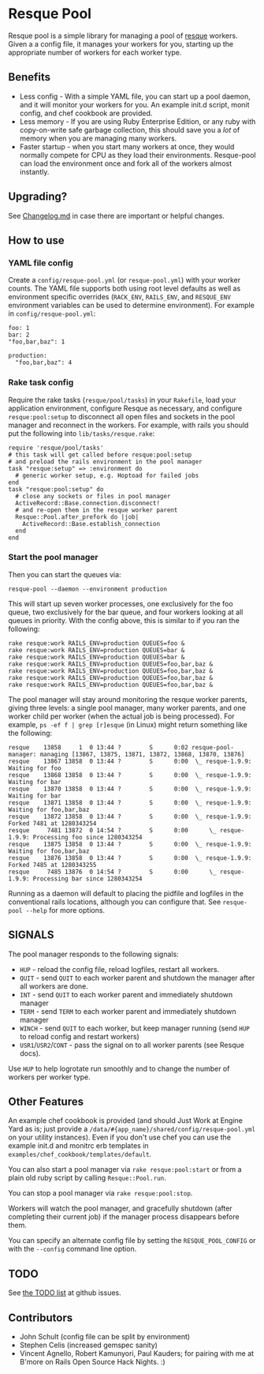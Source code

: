 Resque Pool
===========

Resque pool is a simple library for managing a pool of
[resque](http://github.com/defunkt/resque) workers.  Given a a config file, it
manages your workers for you, starting up the appropriate number of workers for
each worker type.

Benefits
---------

* Less config - With a simple YAML file, you can start up a pool daemon, and it
  will monitor your workers for you.  An example init.d script, monit config,
  and chef cookbook are provided.
* Less memory - If you are using Ruby Enterprise Edition, or any ruby with
  copy-on-write safe garbage collection, this should save you a *lot* of memory
  when you are managing many workers.
* Faster startup - when you start many workers at once, they would normally
  compete for CPU as they load their environments.  Resque-pool can load the
  environment once and fork all of the workers almost instantly.

Upgrading?
-----------

See
[Changelog.md](https://github.com/nevans/resque-pool/blob/master/Changelog.md)
in case there are important or helpful changes.

How to use
-----------

### YAML file config

Create a `config/resque-pool.yml` (or `resque-pool.yml`) with your worker
counts.  The YAML file supports both using root level defaults as well as
environment specific overrides (`RACK_ENV`, `RAILS_ENV`, and `RESQUE_ENV`
environment variables can be used to determine environment).  For example in
`config/resque-pool.yml`:

    foo: 1
    bar: 2
    "foo,bar,baz": 1

    production:
      "foo,bar,baz": 4

### Rake task config

Require the rake tasks (`resque/pool/tasks`) in your `Rakefile`, load your
application environment, configure Resque as necessary, and configure
`resque:pool:setup` to disconnect all open files and sockets in the pool
manager and reconnect in the workers.  For example, with rails you should put
the following into `lib/tasks/resque.rake`:

    require 'resque/pool/tasks'
    # this task will get called before resque:pool:setup
    # and preload the rails environment in the pool manager
    task "resque:setup" => :environment do
      # generic worker setup, e.g. Hoptoad for failed jobs
    end
    task "resque:pool:setup" do
      # close any sockets or files in pool manager
      ActiveRecord::Base.connection.disconnect!
      # and re-open them in the resque worker parent
      Resque::Pool.after_prefork do |job|
        ActiveRecord::Base.establish_connection
      end
    end

### Start the pool manager

Then you can start the queues via:

    resque-pool --daemon --environment production

This will start up seven worker processes, one exclusively for the foo queue,
two exclusively for the bar queue, and four workers looking at all queues in
priority.  With the config above, this is similar to if you ran the following:

    rake resque:work RAILS_ENV=production QUEUES=foo &
    rake resque:work RAILS_ENV=production QUEUES=bar &
    rake resque:work RAILS_ENV=production QUEUES=bar &
    rake resque:work RAILS_ENV=production QUEUES=foo,bar,baz &
    rake resque:work RAILS_ENV=production QUEUES=foo,bar,baz &
    rake resque:work RAILS_ENV=production QUEUES=foo,bar,baz &
    rake resque:work RAILS_ENV=production QUEUES=foo,bar,baz &

The pool manager will stay around monitoring the resque worker parents, giving
three levels: a single pool manager, many worker parents, and one worker child
per worker (when the actual job is being processed).  For example, `ps -ef f |
grep [r]esque` (in Linux) might return something like the following:

    resque    13858     1  0 13:44 ?        S      0:02 resque-pool-manager: managing [13867, 13875, 13871, 13872, 13868, 13870, 13876]
    resque    13867 13858  0 13:44 ?        S      0:00  \_ resque-1.9.9: Waiting for foo
    resque    13868 13858  0 13:44 ?        S      0:00  \_ resque-1.9.9: Waiting for bar
    resque    13870 13858  0 13:44 ?        S      0:00  \_ resque-1.9.9: Waiting for bar
    resque    13871 13858  0 13:44 ?        S      0:00  \_ resque-1.9.9: Waiting for foo,bar,baz
    resque    13872 13858  0 13:44 ?        S      0:00  \_ resque-1.9.9: Forked 7481 at 1280343254
    resque     7481 13872  0 14:54 ?        S      0:00      \_ resque-1.9.9: Processing foo since 1280343254
    resque    13875 13858  0 13:44 ?        S      0:00  \_ resque-1.9.9: Waiting for foo,bar,baz
    resque    13876 13858  0 13:44 ?        S      0:00  \_ resque-1.9.9: Forked 7485 at 1280343255
    resque     7485 13876  0 14:54 ?        S      0:00      \_ resque-1.9.9: Processing bar since 1280343254

Running as a daemon will default to placing the pidfile and logfiles in the
conventional rails locations, although you can configure that.  See
`resque-pool --help` for more options.

SIGNALS
-------

The pool manager responds to the following signals:

* `HUP`   - reload the config file, reload logfiles, restart all workers.
* `QUIT`  - send `QUIT` to each worker parent and shutdown the manager after all workers are done.
* `INT`   - send `QUIT` to each worker parent and immediately shutdown manager
* `TERM`  - send `TERM` to each worker parent and immediately shutdown manager
* `WINCH` - send `QUIT` to each worker, but keep manager running (send `HUP` to reload config and restart workers)
* `USR1`/`USR2`/`CONT` - pass the signal on to all worker parents (see Resque docs).

Use `HUP` to help logrotate run smoothly and to change the number of workers
per worker type.

Other Features
--------------

An example chef cookbook is provided (and should Just Work at Engine Yard as
is; just provide a `/data/#{app_name}/shared/config/resque-pool.yml` on your
utility instances).  Even if you don't use chef you can use the example init.d
and monitrc erb templates in `examples/chef_cookbook/templates/default`.

You can also start a pool manager via `rake resque:pool:start` or from a plain
old ruby script by calling `Resque::Pool.run`.

You can stop a pool manager via `rake resque:pool:stop`.

Workers will watch the pool manager, and gracefully shutdown (after completing
their current job) if the manager process disappears before them.

You can specify an alternate config file by setting the `RESQUE_POOL_CONFIG` or
with the `--config` command line option.

TODO
-----

See [the TODO list](https://github.com/nevans/resque-pool/issues) at github issues.

Contributors
-------------

* John Schult (config file can be split by environment)
* Stephen Celis (increased gemspec sanity)
* Vincent Agnello, Robert Kamunyori, Paul Kauders; for pairing with me at
  B'more on Rails Open Source Hack Nights. :)

